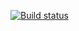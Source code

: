 [![Build status](https://ci.appveyor.com/api/projects/status/qiyqa1oyyp98sktq?svg=true)](https://ci.appveyor.com/project/Eduardokud/ci2-2)